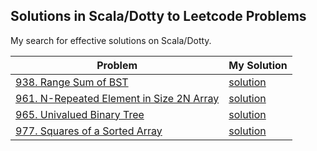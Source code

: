 
## Solutions in Scala/Dotty to Leetcode Problems

My search for effective solutions on Scala/Dotty.

| Problem   | My Solution |
|-----------|-------------|
|[938. Range Sum of BST](https://leetcode.com/problems/range-sum-of-bst/) | [solution](https://github.com/alexander-myltsev/leetcode-scala3_dotty/blob/master/solutions/938_range-sum-of-bst.scala)|
|[961. N-Repeated Element in Size 2N Array](https://leetcode.com/problems/n-repeated-element-in-size-2n-array/) | [solution](https://github.com/alexander-myltsev/leetcode-scala3_dotty/blob/master/solutions/961_n-repeated-element-in-size-2n-array/)|
|[965. Univalued Binary Tree](https://leetcode.com/problems/univalued-binary-tree/) | [solution](https://github.com/alexander-myltsev/leetcode-scala3_dotty/blob/master/solutions/965_univalued-binary-tree/)|
|[977. Squares of a Sorted Array](https://leetcode.com/problems/squares-of-a-sorted-array/) | [solution](https://github.com/alexander-myltsev/leetcode-scala3_dotty/blob/master/solutions/977_squares-of-a-sorted-array/)|
